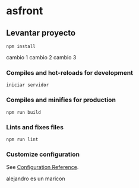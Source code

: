 # asfront

## Levantar proyecto

```
npm install
```

cambio 1
cambio 2
cambio 3

### Compiles and hot-reloads for development

```
iniciar servidor
```

### Compiles and minifies for production

```
npm run build
```

### Lints and fixes files

```
npm run lint
```

### Customize configuration

See [Configuration Reference](https://cli.vuejs.org/config/).

alejandro es un maricon
